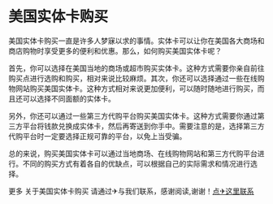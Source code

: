 # 美国实体卡购买

美国实体卡购买一直是许多人梦寐以求的事情。实体卡可以让你在美国各大商场和商店购物时享受更多的便利和优惠。那么，如何购买美国实体卡呢？

首先，你可以选择在美国当地的商场或超市购买实体卡。这种方式需要你亲自前往购买点进行选购和购买，相对来说比较麻烦。其次，你还可以选择通过一些在线购物网站购买美国实体卡。这种方式相对来说更加便利，可以随时随地进行购买，而且还可以选择不同面额的实体卡。

另外，你还可以通过一些第三方代购平台购买美国实体卡。这种方式需要你通过第三方平台将钱款兑换成实体卡，然后再寄送到你手中。需要注意的是，选择第三方代购平台时一定要选择正规可靠的平台，以免上当受骗。

总的来说，购买美国实体卡可以通过当地商场、在线购物网站和第三方代购平台进行。不同的购买方式有着各自的优缺点，可以根据自己的实际需求和情况进行选择。

更多 关于美国实体卡购买 请通过✈与我们联系，感谢阅读,谢谢！[点✈这里联系](https://jiema.k02.cc)